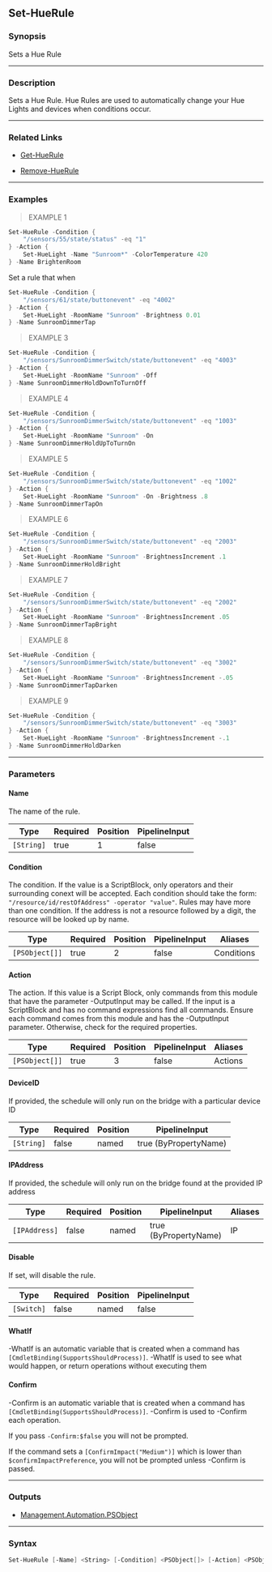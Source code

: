 Set-HueRule
-----------

### Synopsis
Sets a Hue Rule

---

### Description

Sets a Hue Rule.  Hue Rules are used to automatically change your Hue Lights and devices when conditions occur.

---

### Related Links
* [Get-HueRule](Get-HueRule.md)

* [Remove-HueRule](Remove-HueRule.md)

---

### Examples
> EXAMPLE 1

```PowerShell
Set-HueRule -Condition {
    "/sensors/55/state/status" -eq "1"
} -Action {
    Set-HueLight -Name "Sunroom*" -ColorTemperature 420
} -Name BrightenRoom
```
Set a rule that when 

```PowerShell
Set-HueRule -Condition {
    "/sensors/61/state/buttonevent" -eq "4002"
} -Action {
    Set-HueLight -RoomName "Sunroom" -Brightness 0.01
} -Name SunroomDimmerTap
```
> EXAMPLE 3

```PowerShell
Set-HueRule -Condition {
    "/sensors/SunroomDimmerSwitch/state/buttonevent" -eq "4003"
} -Action {
    Set-HueLight -RoomName "Sunroom" -Off
} -Name SunroomDimmerHoldDownToTurnOff
```
> EXAMPLE 4

```PowerShell
Set-HueRule -Condition {
    "/sensors/SunroomDimmerSwitch/state/buttonevent" -eq "1003"
} -Action {
    Set-HueLight -RoomName "Sunroom" -On
} -Name SunroomDimmerHoldUpToTurnOn
```
> EXAMPLE 5

```PowerShell
Set-HueRule -Condition {
    "/sensors/SunroomDimmerSwitch/state/buttonevent" -eq "1002"
} -Action {
    Set-HueLight -RoomName "Sunroom" -On -Brightness .8
} -Name SunroomDimmerTapOn
```
> EXAMPLE 6

```PowerShell
Set-HueRule -Condition {
    "/sensors/SunroomDimmerSwitch/state/buttonevent" -eq "2003"
} -Action {
    Set-HueLight -RoomName "Sunroom" -BrightnessIncrement .1
} -Name SunroomDimmerHoldBright
```
> EXAMPLE 7

```PowerShell
Set-HueRule -Condition {
    "/sensors/SunroomDimmerSwitch/state/buttonevent" -eq "2002"
} -Action {
    Set-HueLight -RoomName "Sunroom" -BrightnessIncrement .05
} -Name SunroomDimmerTapBright
```
> EXAMPLE 8

```PowerShell
Set-HueRule -Condition {
    "/sensors/SunroomDimmerSwitch/state/buttonevent" -eq "3002"
} -Action {
    Set-HueLight -RoomName "Sunroom" -BrightnessIncrement -.05
} -Name SunroomDimmerTapDarken
```
> EXAMPLE 9

```PowerShell
Set-HueRule -Condition {
    "/sensors/SunroomDimmerSwitch/state/buttonevent" -eq "3003"
} -Action {
    Set-HueLight -RoomName "Sunroom" -BrightnessIncrement -.1
} -Name SunroomDimmerHoldDarken
```

---

### Parameters
#### **Name**
The name of the rule.

|Type      |Required|Position|PipelineInput|
|----------|--------|--------|-------------|
|`[String]`|true    |1       |false        |

#### **Condition**
The condition.
If the value is a ScriptBlock, only operators and their surrounding conext will be accepted.
Each condition should take the form: `"/resource/id/restOfAddress" -operator "value"`.
Rules may have more than one condition.
If the address is not a resource followed by a digit, the resource will be looked up by name.

|Type          |Required|Position|PipelineInput|Aliases   |
|--------------|--------|--------|-------------|----------|
|`[PSObject[]]`|true    |2       |false        |Conditions|

#### **Action**
The action.
If this value is a Script Block, only commands from this module that have the parameter -OutputInput may be called.
If the input is a ScriptBlock
and has no command expressions
find all commands.
Ensure each command
comes from this module
and has the -OutputInput parameter.
Otherwise, check for the required properties.

|Type          |Required|Position|PipelineInput|Aliases|
|--------------|--------|--------|-------------|-------|
|`[PSObject[]]`|true    |3       |false        |Actions|

#### **DeviceID**
If provided, the schedule will only run on the bridge with a particular device ID

|Type      |Required|Position|PipelineInput        |
|----------|--------|--------|---------------------|
|`[String]`|false   |named   |true (ByPropertyName)|

#### **IPAddress**
If provided, the schedule will only run on the bridge found at the provided IP address

|Type         |Required|Position|PipelineInput        |Aliases|
|-------------|--------|--------|---------------------|-------|
|`[IPAddress]`|false   |named   |true (ByPropertyName)|IP     |

#### **Disable**
If set, will disable the rule.

|Type      |Required|Position|PipelineInput|
|----------|--------|--------|-------------|
|`[Switch]`|false   |named   |false        |

#### **WhatIf**
-WhatIf is an automatic variable that is created when a command has ```[CmdletBinding(SupportsShouldProcess)]```.
-WhatIf is used to see what would happen, or return operations without executing them
#### **Confirm**
-Confirm is an automatic variable that is created when a command has ```[CmdletBinding(SupportsShouldProcess)]```.
-Confirm is used to -Confirm each operation.

If you pass ```-Confirm:$false``` you will not be prompted.

If the command sets a ```[ConfirmImpact("Medium")]``` which is lower than ```$confirmImpactPreference```, you will not be prompted unless -Confirm is passed.

---

### Outputs
* [Management.Automation.PSObject](https://learn.microsoft.com/en-us/dotnet/api/System.Management.Automation.PSObject)

---

### Syntax
```PowerShell
Set-HueRule [-Name] <String> [-Condition] <PSObject[]> [-Action] <PSObject[]> [-DeviceID <String>] [-IPAddress <IPAddress>] [-Disable] [-WhatIf] [-Confirm] [<CommonParameters>]
```
